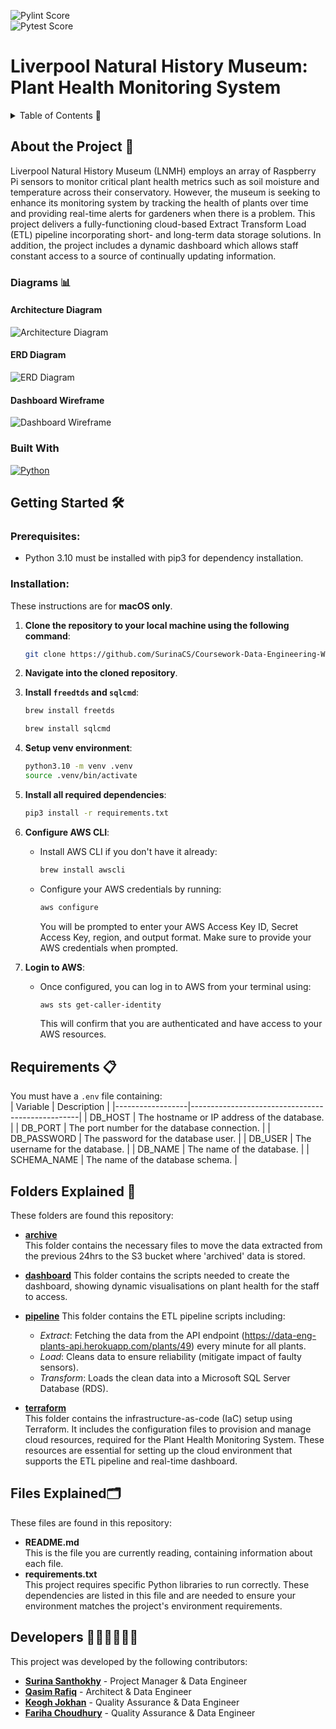 ![Pylint Score](.github/badges/pylint.svg)  
![Pytest Score](.github/badges/test.svg)
# Liverpool Natural History Museum: Plant Health Monitoring System

<details>
  <summary>Table of Contents 📝</summary>
  <ol>
    <li>
      <a href="#about-the-project-">About The Project</a>
      <ul>
        <li><a href="#diagrams-">Diagrams</a></li>
        <li><a href="#built-with">Built With</a></li>
      </ul>
    </li>
    <li>
      <a href="https://github.com/SurinaCS/lmnh-plant-sensors/blob/cf0a61daaeb11f05ec92ab97172d9e2ce51b836a/README.md#getting-started-%EF%B8%8F">Getting Started</a>
      <ul>
        <li><a href="#prerequisites">Prerequisites</a></li>
        <li><a href="#installation">Installation</a></li>
      </ul>
    </li>
    <li>
      <a href="#requirements-">Requirements</a>
    </li>
    <li>
<<<<<<< HEAD
    <a href="#files-explained">Folders Explained</a>

=======
      <a href="#folders-explained-">Folders Explained</a>
>>>>>>> 32e7f2b986a52f1c4be4a7c480fdcb08b3180c0d
    </li>
    <li>
      <a href="https://github.com/SurinaCS/lmnh-plant-sensors/blob/cf0a61daaeb11f05ec92ab97172d9e2ce51b836a/README.md#files-explained%EF%B8%8F">Files Explained</a>
    </li>
    <li>
      <a href="#developers-">Developers</a>
    </li>
  </ol>
</details>

## About the Project 🌱
Liverpool Natural History Museum (LNMH) employs an array of Raspberry Pi sensors to monitor critical plant health metrics such as soil moisture and temperature across their conservatory. However, the museum is seeking to enhance its monitoring system by tracking the health of plants over time and providing real-time alerts for gardeners when there is a problem. This project delivers a fully-functioning cloud-based Extract Transform Load (ETL) pipeline incorporating short- and long-term data storage solutions. In addition, the project includes a dynamic dashboard which allows staff constant access to a source of continually updating information. 

### Diagrams 📊

#### Architecture Diagram

![Architecture Diagram](/images/architecture-diagram.png)

#### ERD Diagram

![ERD Diagram](/images/ERD-diagram.png)

#### Dashboard Wireframe

![Dashboard Wireframe](/images/wireframe.png)

### Built With
 [![Python][Python.com]][Python-url]


## Getting Started 🛠️

### Prerequisites:
- Python 3.10 must be installed with pip3 for dependency installation.  

### Installation:
These instructions are for **macOS only**.

1. **Clone the repository to your local machine using the following command**:
    ```sh
    git clone https://github.com/SurinaCS/Coursework-Data-Engineering-Week-5.git
    ```
2. **Navigate into the cloned repository**.
3. **Install `freedtds` and `sqlcmd`**:
    ```sh
    brew install freetds
    ```
    ```zsh
    brew install sqlcmd
    ```
4. **Setup venv environment**:
    ```zsh
    python3.10 -m venv .venv
    source .venv/bin/activate
    ```
5. **Install all required dependencies**:
    ```sh
    pip3 install -r requirements.txt
    ```
6. **Configure AWS CLI**:
    - Install AWS CLI if you don't have it already:
        ```sh
        brew install awscli
        ```
    - Configure your AWS credentials by running:
        ```sh
        aws configure
        ```
      You will be prompted to enter your AWS Access Key ID, Secret Access Key, region, and output format. Make sure to provide your AWS credentials when prompted.

7. **Login to AWS**:
    - Once configured, you can log in to AWS from your terminal using:
        ```sh
        aws sts get-caller-identity
        ```
      This will confirm that you are authenticated and have access to your AWS resources.

## Requirements 📋
You must have a `.env` file containing:   
| Variable         | Description                                      |
|------------------|--------------------------------------------------|
| DB_HOST          | The hostname or IP address of the database.      |
| DB_PORT          | The port number for the database connection.     |
| DB_PASSWORD      | The password for the database user.              |
| DB_USER          | The username for the database.                   |
| DB_NAME          | The name of the database.                        |
| SCHEMA_NAME      | The name of the database schema.                 |

   
## Folders Explained 📁
These folders are found this repository:     
- **[archive](https://github.com/SurinaCS/lmnh-plant-sensors/tree/main/archive)**     
   This folder contains the necessary files to move the data extracted from the previous 24hrs to the S3 bucket where 'archived' data is stored.
- **[dashboard](https://github.com/SurinaCS/lmnh-plant-sensors/tree/main/dashboard)**
  This folder contains the scripts needed to create the dashboard, showing dynamic visualisations on plant health for the staff to access.

- **[pipeline](https://github.com/SurinaCS/lmnh-plant-sensors/tree/main/pipeline)**
  This folder contains the ETL pipeline scripts including:
    - _Extract_: Fetching the data from the API endpoint (https://data-eng-plants-api.herokuapp.com/plants/49) every minute for all plants.
    - _Load_: Cleans data to ensure reliability (mitigate impact of faulty sensors).
    - _Transform_: Loads the clean data into a Microsoft SQL Server Database (RDS).

- **[terraform](https://github.com/SurinaCS/lmnh-plant-sensors/tree/main/terraform)**  
  This folder contains the infrastructure-as-code (IaC) setup using Terraform. It includes the configuration files to provision and manage cloud resources, required for the Plant Health Monitoring System. These resources are essential for setting up the cloud environment that supports the ETL pipeline and real-time dashboard.


## Files Explained🗂️
These files are found in this repository:
- **README.md**  
  This is the file you are currently reading, containing information about each file.   
- **requirements.txt**  
  This project requires specific Python libraries to run correctly. These dependencies are listed in this file and are needed to ensure your environment matches the project's environment requirements.


[Python.com]: https://img.shields.io/badge/python-3670A0?style=for-the-badge&logo=python&logoColor=ffdd54
[Python-url]: https://www.python.org/


## Developers 👨🏽‍💻👩🏽‍💻
This project was developed by the following contributors:

- **[Surina Santhokhy](https://github.com/SurinaCS)** - Project Manager & Data Engineer
- **[Qasim Rafiq](https://github.com/qrafiq1)** - Architect & Data Engineer
- **[Keogh Jokhan](https://github.com/keoghrmj)** - Quality Assurance & Data Engineer
- **[Fariha Choudhury](https://github.com/farihachoudhury)** - Quality Assurance & Data Engineer